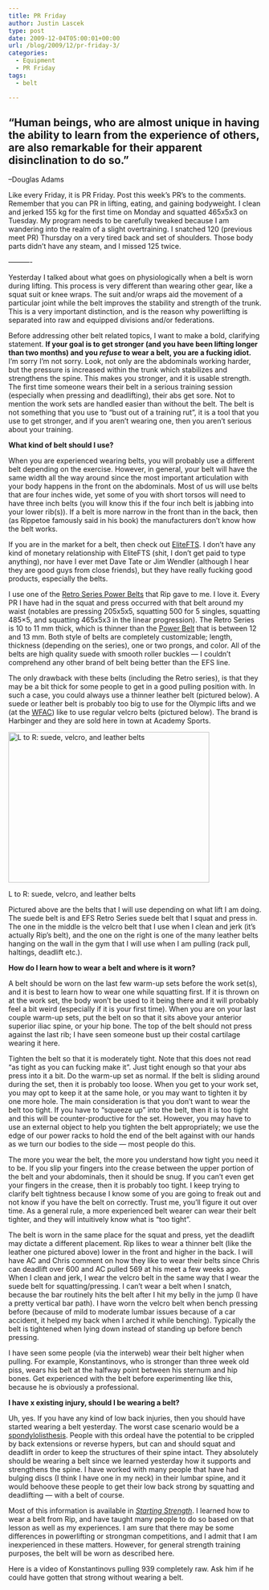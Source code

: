 ```yaml
---
title: PR Friday
author: Justin Lascek
type: post
date: 2009-12-04T05:00:01+00:00
url: /blog/2009/12/pr-friday-3/
categories:
  - Equipment
  - PR Friday
tags:
  - belt

---
```

## &#8220;Human beings, who are almost unique in having the ability to learn from the experience of others, are also remarkable for their apparent disinclination to do so.&#8221;
  
&#8211;Douglas Adams 

Like every Friday, it is PR Friday. Post this week&rsquo;s PR&rsquo;s to the comments. Remember that you can PR in lifting, eating, and gaining bodyweight. I clean and jerked 155 kg for the first time on Monday and squatted 465x5x3 on Tuesday. My program needs to be carefully tweaked because I am wandering into the realm of a slight overtraining. I snatched 120 (previous meet PR) Thursday on a very tired back and set of shoulders. Those body parts didn&rsquo;t have any steam, and I missed 125 twice.
  

  
&#8212;&#8212;&#8212;-
  

  
Yesterday I talked about what goes on physiologically when a belt is worn during lifting. This process is very different than wearing other gear, like a squat suit or knee wraps. The suit and/or wraps aid the movement of a particular joint while the belt improves the stability and strength of the trunk. This is a very important distinction, and is the reason why powerlifting is separated into raw and equipped divisions and/or federations.
  

  
Before addressing other belt related topics, I want to make a bold, clarifying statement. **If your goal is to get stronger (and you have been lifting longer than two months) and you _refuse_ to wear a belt, you are a fucking idiot.** I&rsquo;m sorry I&rsquo;m not sorry. Look, not only are the abdominals working harder, but the pressure is increased within the trunk which stabilizes and strengthens the spine. This makes you stronger, and it is usable strength. The first time someone wears their belt in a serious training session (especially when pressing and deadlifting), their abs get sore. Not to mention the work sets are handled easier than without the belt. The belt is not something that you use to &#8220;bust out of a training rut&#8221;, it is a tool that you use to get stronger, and if you aren&rsquo;t wearing one, then you aren&rsquo;t serious about your training.
  

  
**What kind of belt should I use?**
  
When you are experienced wearing belts, you will probably use a different belt depending on the exercise. However, in general, your belt will have the same width all the way around since the most important articulation with your body happens in the front on the abdominals. Most of us will use belts that are four inches wide, yet some of you with short torsos will need to have three inch belts (you will know this if the four inch belt is jabbing into your lower rib(s)). If a belt is more narrow in the front than in the back, then (as Rippetoe famously said in his book) the manufacturers don&rsquo;t know how the belt works.
  

  
If you are in the market for a belt, then check out [EliteFTS][1]. I don&rsquo;t have any kind of monetary relationship with EliteFTS (shit, I don&rsquo;t get paid to type anything), nor have I ever met Dave Tate or Jim Wendler (although I hear they are good guys from close friends), but they have really fucking good products, especially the belts.
  

  
I use one of the [Retro Series Power Belts][2] that Rip gave to me. I love it. Every PR I have had in the squat and press occurred with that belt around my waist (notables are pressing 205x5x5, squatting 500 for 5 singles, squatting 485&#215;5, and squatting 465x5x3 in the linear progression). The Retro Series is 10 to 11 mm thick, which is thinner than the [Power Belt][3] that is between 12 and 13 mm. Both style of belts are completely customizable; length, thickness (depending on the series), one or two prongs, and color. All of the belts are high quality suede with smooth roller buckles &#8212; I couldn&rsquo;t comprehend any other brand of belt being better than the EFS line.
  

  
The only drawback with these belts (including the Retro series), is that they may be a bit thick for some people to get in a good pulling position with. In such a case, you could always use a thinner leather belt (pictured below). A suede or leather belt is probably too big to use for the Olympic lifts and we (at the [WFAC][4]) like to use regular velcro belts (pictured below). The brand is Harbinger and they are sold here in town at Academy Sports.
  

  


<div id="attachment_892" style="width: 410px" class="wp-caption aligncenter">
  <img aria-describedby="caption-attachment-892" data-attachment-id="892" data-permalink="/blog/2009/12/pr-friday-3/belts/" data-orig-file="/2009/12/belts.jpg" data-orig-size="604,453" data-comments-opened="1" data-image-meta="{&quot;aperture&quot;:&quot;0&quot;,&quot;credit&quot;:&quot;&quot;,&quot;camera&quot;:&quot;&quot;,&quot;caption&quot;:&quot;&quot;,&quot;created_timestamp&quot;:&quot;0&quot;,&quot;copyright&quot;:&quot;&quot;,&quot;focal_length&quot;:&quot;0&quot;,&quot;iso&quot;:&quot;0&quot;,&quot;shutter_speed&quot;:&quot;0&quot;,&quot;title&quot;:&quot;&quot;}" data-image-title="belts" data-image-description="" data-medium-file="/2009/12/belts-400x300.jpg" data-large-file="/2009/12/belts.jpg" src="/2009/12/belts-400x300.jpg" alt="L to R: suede, velcro, and leather belts" width="400" height="300" class="size-medium wp-image-892" srcset="/2009/12/belts-400x300.jpg 400w, /2009/12/belts.jpg 604w" sizes="(max-width: 400px) 100vw, 400px" />
  
  <p id="caption-attachment-892" class="wp-caption-text">
    L to R: suede, velcro, and leather belts
  </p>
</div>


  

  
Pictured above are the belts that I will use depending on what lift I am doing. The suede belt is and EFS Retro Series suede belt that I squat and press in. The one in the middle is the velcro belt that I use when I clean and jerk (it&rsquo;s actually Rip&rsquo;s belt), and the one on the right is one of the many leather belts hanging on the wall in the gym that I will use when I am pulling (rack pull, haltings, deadlift etc.).
  

  
**How do I learn how to wear a belt and where is it worn?**
  
A belt should be worn on the last few warm-up sets before the work set(s), and it is best to learn how to wear one while squatting first. If it is thrown on at the work set, the body won&rsquo;t be used to it being there and it will probably feel a bit weird (especially if it is your first time). When you are on your last couple warm-up sets, put the belt on so that it sits above your anterior superior iliac spine, or your hip bone. The top of the belt should not press against the last rib; I have seen someone bust up their costal cartilage wearing it here.
  

  
Tighten the belt so that it is moderately tight. Note that this does not read &#8220;as tight as you can fucking make it&#8221;. Just tight enough so that your abs press into it a bit. Do the warm-up set as normal. If the belt is sliding around during the set, then it is probably too loose. When you get to your work set, you may opt to keep it at the same hole, or you may want to tighten it by one more hole. The main consideration is that you don&rsquo;t want to wear the belt too tight. If you have to &#8220;squeeze up&#8221; into the belt, then it is too tight and this will be counter-productive for the set. However, you may have to use an external object to help you tighten the belt appropriately; we use the edge of our power racks to hold the end of the belt against with our hands as we turn our bodies to the side &#8212; most people do this.
  

  
The more you wear the belt, the more you understand how tight you need it to be. If you slip your fingers into the crease between the upper portion of the belt and your abdominals, then it should be snug. If you can&rsquo;t even get your fingers in the crease, then it is probably too tight. I keep trying to clarify belt tightness because I know some of you are going to freak out and not know if you have the belt on correctly. Trust me, you&rsquo;ll figure it out over time. As a general rule, a more experienced belt wearer can wear their belt tighter, and they will intuitively know what is &#8220;too tight&#8221;.
  

  
The belt is worn in the same place for the squat and press, yet the deadlift may dictate a different placement. Rip likes to wear a thinner belt (like the leather one pictured above) lower in the front and higher in the back. I will have AC and Chris comment on how they like to wear their belts since Chris can deadlift over 600 and AC pulled 569 at his meet a few weeks ago. When I clean and jerk, I wear the velcro belt in the same way that I wear the suede belt for squatting/pressing. I can&rsquo;t wear a belt when I snatch, because the bar routinely hits the belt after I hit my belly in the jump (I have a pretty vertical bar path). I have worn the velcro belt when bench pressing before (because of mild to moderate lumbar issues because of a car accident, it helped my back when I arched it while benching). Typically the belt is tightened when lying down instead of standing up before bench pressing.
  

  
I have seen some people (via the interweb) wear their belt higher when pulling. For example, Konstantinovs, who is stronger than three week old piss, wears his belt at the halfway point between his sternum and hip bones. Get experienced with the belt before experimenting like this, because he is obviously a professional.

**I have x existing injury, should I be wearing a belt?**
  
Uh, yes. If you have any kind of low back injuries, then you should have started wearing a belt yesterday. The worst case scenario would be a [spondylolisthesis][5]. People with this ordeal have the potential to be crippled by back extensions or reverse hypers, but can and should squat and deadlift in order to keep the structures of their spine intact. They absolutely should be wearing a belt since we learned yesterday how it supports and strengthens the spine. I have worked with many people that have had bulging discs (I think I have one in my neck) in their lumbar spine, and it would behoove these people to get their low back strong by squatting and deadlifting &#8212; with a belt of course.
  

  
Most of this information is available in _[Starting Strength][6]_. I learned how to wear a belt from Rip, and have taught many people to do so based on that lesson as well as my experiences. I am sure that there may be some differences in powerlifting or strongman competitions, and I admit that I am inexperienced in these matters. However, for general strength training purposes, the belt will be worn as described here.
  


Here is a video of Konstantinovs pulling 939 completely raw. Ask him if he could have gotten that strong without wearing a belt.

 [1]: http://www.elitefts.com/
 [2]: http://www.flexcart.com/members/elitefts/default.asp?m=PD&cid=114&pid=1378
 [3]: http://www.flexcart.com/members/elitefts/default.asp?m=PD&cid=114&pid=1021
 [4]: http://wfac-gym.com
 [5]: http://en.wikipedia.org/wiki/Spondylolisthesis
 [6]: http://www.aasgaardco.com/store/store.php?crn=199&rn=312&action=show_detail
